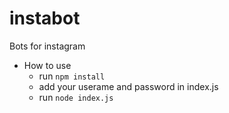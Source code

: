 # instabot
Bots  for instagram

* How to use
  * run `npm install`
  * add your userame and password in index.js 
  * run `node index.js`
